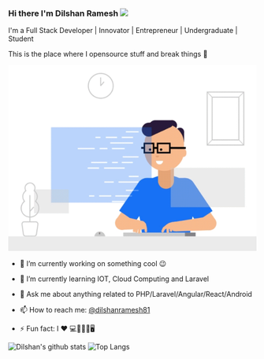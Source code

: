 ### Hi there I'm Dilshan Ramesh <img src="https://media.giphy.com/media/hvRJCLFzcasrR4ia7z/giphy.gif" width="25px">

I'm a Full Stack Developer | Innovator | Entrepreneur | Undergraduate | Student

This is the place where I opensource stuff and break things :rofl:

 ![enter image description here](https://github.com/Dilshan97/Dilshan97/blob/master/img/dev.gif)

- 🔭 I’m currently working on something cool :wink:

- 🌱 I’m currently learning IOT, Cloud Computing and Laravel

- 💬 Ask me about anything related to PHP/Laravel/Angular/React/Android

- 📫 How to reach me: [@dilshanramesh81](https://twitter.com/dilshanramesh81)

- ⚡ Fun fact: I ❤️ 💻👨‍🎓👫🖥️

![Dilshan's github stats](https://github-readme-stats.vercel.app/api?username=Dilshan97&show_icons=true&hide_border=true)
![Top Langs](https://github-readme-stats.vercel.app/api/top-langs/?username=Dilshan97&layout=compact)
